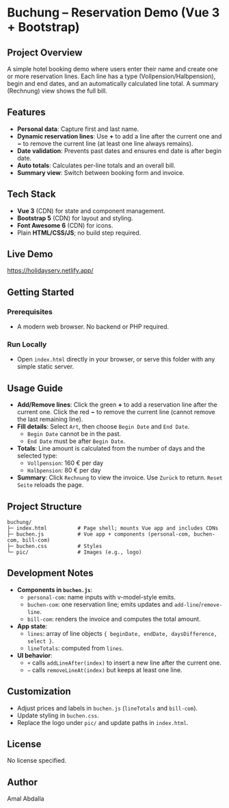 # Buchung – Reservation Demo (Vue 3 + Bootstrap)

## Project Overview
A simple hotel booking demo where users enter their name and create one or more reservation lines. Each line has a type (Vollpension/Halbpension), begin and end dates, and an automatically calculated line total. A summary (Rechnung) view shows the full bill.

## Features
- **Personal data**: Capture first and last name.
- **Dynamic reservation lines**: Use **+** to add a line after the current one and **−** to remove the current line (at least one line always remains).
- **Date validation**: Prevents past dates and ensures end date is after begin date.
- **Auto totals**: Calculates per-line totals and an overall bill.
- **Summary view**: Switch between booking form and invoice.

## Tech Stack
- **Vue 3** (CDN) for state and component management.
- **Bootstrap 5** (CDN) for layout and styling.
- **Font Awesome 6** (CDN) for icons.
- Plain **HTML/CSS/JS**; no build step required.

## Live Demo
https://holidayserv.netlify.app/

## Getting Started
### Prerequisites
- A modern web browser. No backend or PHP required.

### Run Locally
- Open `index.html` directly in your browser, or serve this folder with any simple static server.

## Usage Guide
- **Add/Remove lines**: Click the green **+** to add a reservation line after the current one. Click the red **−** to remove the current line (cannot remove the last remaining line).
- **Fill details**: Select `Art`, then choose `Begin Date` and `End Date`.
  - `Begin Date` cannot be in the past.
  - `End Date` must be after `Begin Date`.
- **Totals**: Line amount is calculated from the number of days and the selected type:
  - `Vollpension`: 160 € per day
  - `Halbpension`: 80 € per day
- **Summary**: Click `Rechnung` to view the invoice. Use `Zurück` to return. `Reset Seite` reloads the page.

## Project Structure
```
buchung/
├─ index.html          # Page shell; mounts Vue app and includes CDNs
├─ buchen.js           # Vue app + components (personal-com, buchen-com, bill-com)
├─ buchen.css          # Styles
└─ pic/                # Images (e.g., logo)
```

## Development Notes
- **Components in `buchen.js`**:
  - `personal-com`: name inputs with v-model-style emits.
  - `buchen-com`: one reservation line; emits updates and `add-line`/`remove-line`.
  - `bill-com`: renders the invoice and computes the total amount.
- **App state**:
  - `lines`: array of line objects `{ beginDate, endDate, daysDifference, select }`.
  - `lineTotals`: computed from `lines`.
- **UI behavior**:
  - `+` calls `addLineAfter(index)` to insert a new line after the current one.
  - `−` calls `removeLineAt(index)` but keeps at least one line.

## Customization
- Adjust prices and labels in `buchen.js` (`lineTotals` and `bill-com`).
- Update styling in `buchen.css`.
- Replace the logo under `pic/` and update paths in `index.html`.

## License
No license specified.

## Author
Amal Abdalla
